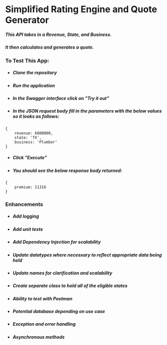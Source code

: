 # Simplified Rating Engine and Quote Generator 
##### This API takes in a Revenue, State, and Business.
##### It then calculates and generates a quote.


### To Test This App:
- ##### Clone the repository
- ##### Run the application
- ##### In the Swagger interface click on "Try it out"
- ##### In the JSON request body fill in the parameters with the below values so it looks as follows:
```
{
    revenue: 6000000,
    state: 'TX',
    business: 'Plumber'
}
```
- ##### Click "Execute"
- ##### You should see the below response body returned:
```
{
    premium: 11316
}
```

### Enhancements
- ##### Add logging
- ##### Add unit tests
- ##### Add Dependency Injection for scalability
- ##### Update datatypes where necessary to reflect appropriate data being held
- ##### Update names for clarification and scalability
- ##### Create separate class to hold all of the eligible states
- ##### Ability to test with Postman
- ##### Potential database depending on use case
- ##### Exception and error handling
- ##### Asynchronous methods